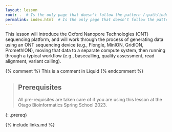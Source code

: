 ```yaml
---
layout: lesson
root: .  # Is the only page that doesn't follow the pattern /:path/index.html
permalink: index.html  # Is the only page that doesn't follow the pattern /:path/index.html
---
```


This lesson will introduce the Oxford Nanopore Technologies (ONT) sequencing platform, and will work through the process of generating data using an ONT sequencing device (e.g., Flongle, MinION, GridION, PromethION), moving that data to a separate compute system, then running through a typical workflow (e.g., basecalling, quality assessment, read alignment, variant calling). 

<!-- this is an html comment -->

{% comment %} This is a comment in Liquid {% endcomment %}

> ## Prerequisites
>
> All pre-requisites are taken care of if you are using this lesson at the Otago Bioinformatics Spring School 2023.
>
{: .prereq}

{% include links.md %}
